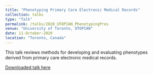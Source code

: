 ```yaml
---
title: "Phenotyping Primary Care Electronic Medical Records"
collection: talks
type: "Talk"
permalink: /talks/2020_UTOPIAN_PhenotypingPres
venue: "University of Toronto, UTOPIAN"
date: 11-October-2020
location: "Toronto, Canada"
---
```


This talk reviews methods for developing and evaluating phenotypes derived from primary care electronic medical records. 

[Downloaded talk here](../files/2020_UTOPIAN_PhenotypingPres.pdf)

